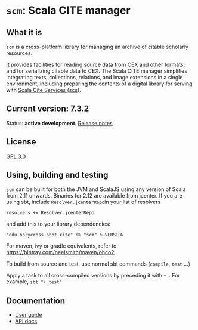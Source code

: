 # `scm`:  Scala CITE manager


## What it is

`scm` is a cross-platform library for managing an archive of citable scholarly resources.

It provides facilities for reading source data from CEX and other formats, and for serializing citable data to CEX.  The Scala CITE manager simplifies integrating texts, collections, relations, and image extensions in a single environment, including preparing the contents of a digital library for serving with [Scala Cite Services (scs)](https://github.com/cite-architecture/scs).

## Current version: 7.3.2


Status:  **active development**. [Release notes](releases.md)

## License

[GPL 3.0](https://opensource.org/licenses/gpl-3.0.html)

## Using, building and testing

`scm` can be built for both the JVM and ScalaJS using any version of Scala from 2.11 onwards.  Binaries for 2.12  are available from jcenter.  If you are using sbt, include `Resolver.jcenterRepo`in your list of resolvers

    resolvers += Resolver.jcenterRepo

and  add this to your library dependencies:

    "edu.holycross.shot.cite" %% "scm" % VERSION

For maven, ivy or gradle equivalents, refer to <https://bintray.com/neelsmith/maven/ohco2>.



To build from source and test, use normal sbt commands (`compile`, `test` ...)

Apply a task to all cross-compiled versions by preceding it with `+ `.  For example, `sbt "+ test"`

## Documentation

- [User guide](https://cite-architecture.github.io/scm/)
- [API docs](https://cite-architecture.github.io/cite-api-docs/scm/api/edu/holycross/shot/scm/index.html)
